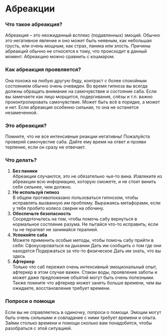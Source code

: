 # **Абреакции**

### **Что такое абреакция?**

Абреакция – это неожиданный всплекс (подавленных) эмоций.
Обычно это негативное явление и оно может быть неявным, как небольшая грусть, или очень мощным, как страх, паника или злость.
Причины абреакций обычно не относятся к тому, что происходит в данный момент. Абреакцию можно сравнить с кошмаром.

### **Как абреакция проявляется?**
Она похожа на любую другую беду, контраст с более спокойным состоянием обычно очень очевиден.
Во время гипноза вы всегда должны обращать внимание на самочувствие и состояние саба. Если вы замечаете как лицо морщится, подергивания, слёзы и т.п. важно проконтролировать самочувствие. Может быть всё в порядке, а может и нет.
Если абреакция особенно сильная, то она не останется незамеченной.

### **Это абреакция?**
Помните, что не все интенсивные реакции негативны! Пожалуйста проверяй самочувстие саба. Дайте ему время на ответ и прояви терпение, если он сразу не отвечает.

### **Что делать?**
1. **Без паники**    
Абреакции случаются, это не обязательно чья-то вина. Извлеките из абреакции всю информацию, которую сможете, и не стоит винить себя сильнее, чем должно.
2. **Не используй гипноз**      
В общем противопоказано пользоваться гипнозом, чтобы исправлять вызванную им проблему. Выражаясь метафорами, если у тебя пробито колесо сверни на обочину.
3. **Обеспечьте безопасность**    
Сосредоточьтесь на том, чтобы помочь сабу вернуться в нормальное состояние разума. Не пытайся что-то исправить; если ты не терапевт не занимайся терапией.
4. **Успокойте саба**    
Можете применить особые методы, чтобы помочь сабу прийти в себя:
Сфокусироваться на дыхании
Дать им сообщить о том где они находятся
Подержаться за что-то физическое
Дать им знать, что вы здесь
5. **Афтеркер**    
Только что саб пережил очень интенсивный эмоциональный опыт, афтеркер в этом случае важен. Стакан воды, проявление заботы и может даже предложение объятий могут быть очень полезными.
Также помните что афтеркер может занять больше времени, чем вы ожидаете, восстановление требует времени.

### **Попроси о помощи**
Если вы не справляетесь в одиночку, попроси о помощи. Эмоции могут быть очень сильными и совладание с ними требует времени и опыта. Займи столько времени и помощи сколько вам понадобится, чтобы разобраться с этой ситуацией.

